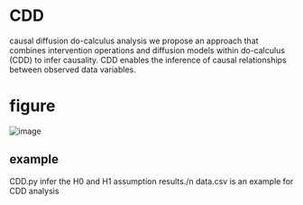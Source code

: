 # CDD
causal diffusion do-calculus analysis
we propose an approach that combines intervention operations and diffusion models within do-calculus (CDD) to infer causality. CDD enables the inference of causal relationships between observed data variables.
# figure
![image](https://github.com/jc1999123/CDD/edit/main/fig1.tif)
## example
CDD.py infer the H0 and H1 assumption results./n
data.csv is an example for CDD analysis 
